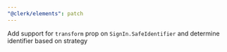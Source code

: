 ```yaml
---
"@clerk/elements": patch
---
```


Add support for `transform` prop on `SignIn.SafeIdentifier` and determine identifier based on strategy
